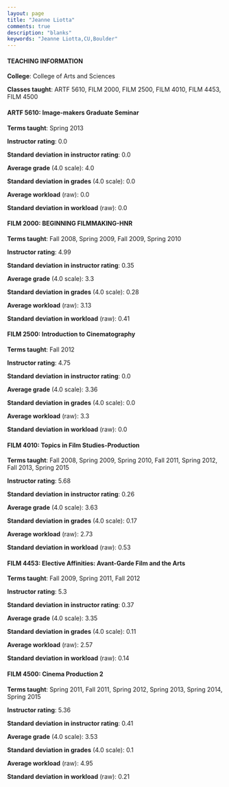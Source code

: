 ```yaml
---
layout: page
title: "Jeanne Liotta" 
comments: true
description: "blanks"
keywords: "Jeanne Liotta,CU,Boulder"
---
```

<head>
<script src="https://ajax.googleapis.com/ajax/libs/jquery/2.1.3/jquery.min.js"></script>
<script src="https://dl.dropboxusercontent.com/s/pc42nxpaw1ea4o9/highcharts.js?dl=0"></script>
<!-- <script src="../assets/js/highcharts.js"></script> -->
<style type="text/css">@font-face {
	font-family: "Bebas Neue";
	src: url(https://www.filehosting.org/file/details/544349/BebasNeue Regular.otf) format("opentype");
	}
	h1.Bebas { 
		font-family: "Bebas Neue", Verdana, Tahoma;
	}
</style>
</head>
	   
#### TEACHING INFORMATION

**College**: College of Arts and Sciences

**Classes taught**: ARTF 5610, FILM 2000, FILM 2500, FILM 4010, FILM 4453, FILM 4500

#### ARTF 5610: Image-makers Graduate Seminar

**Terms taught**: Spring 2013

**Instructor rating**: 0.0

**Standard deviation in instructor rating**: 0.0

**Average grade** (4.0 scale): 4.0

**Standard deviation in grades** (4.0 scale): 0.0

**Average workload** (raw): 0.0

**Standard deviation in workload** (raw): 0.0

#### FILM 2000: BEGINNING FILMMAKING-HNR

**Terms taught**: Fall 2008, Spring 2009, Fall 2009, Spring 2010

**Instructor rating**: 4.99

**Standard deviation in instructor rating**: 0.35

**Average grade** (4.0 scale): 3.3

**Standard deviation in grades** (4.0 scale): 0.28

**Average workload** (raw): 3.13

**Standard deviation in workload** (raw): 0.41

#### FILM 2500: Introduction to Cinematography

**Terms taught**: Fall 2012

**Instructor rating**: 4.75

**Standard deviation in instructor rating**: 0.0

**Average grade** (4.0 scale): 3.36

**Standard deviation in grades** (4.0 scale): 0.0

**Average workload** (raw): 3.3

**Standard deviation in workload** (raw): 0.0

#### FILM 4010: Topics in Film Studies-Production

**Terms taught**: Fall 2008, Spring 2009, Spring 2010, Fall 2011, Spring 2012, Fall 2013, Spring 2015

**Instructor rating**: 5.68

**Standard deviation in instructor rating**: 0.26

**Average grade** (4.0 scale): 3.63

**Standard deviation in grades** (4.0 scale): 0.17

**Average workload** (raw): 2.73

**Standard deviation in workload** (raw): 0.53

#### FILM 4453: Elective Affinities: Avant-Garde Film and the Arts

**Terms taught**: Fall 2009, Spring 2011, Fall 2012

**Instructor rating**: 5.3

**Standard deviation in instructor rating**: 0.37

**Average grade** (4.0 scale): 3.35

**Standard deviation in grades** (4.0 scale): 0.11

**Average workload** (raw): 2.57

**Standard deviation in workload** (raw): 0.14

#### FILM 4500: Cinema Production 2

**Terms taught**: Spring 2011, Fall 2011, Spring 2012, Spring 2013, Spring 2014, Spring 2015

**Instructor rating**: 5.36

**Standard deviation in instructor rating**: 0.41

**Average grade** (4.0 scale): 3.53

**Standard deviation in grades** (4.0 scale): 0.1

**Average workload** (raw): 4.95

**Standard deviation in workload** (raw): 0.21

